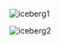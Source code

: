 
![iceberg1](https://github.com/vistadataproject/documents/blob/master/images/src/iceberg/vdp-iceberg1.jpg)

![iceberg2](https://github.com/vistadataproject/documents/blob/master/images/src/iceberg/vdp-iceberg2.jpg)
